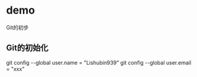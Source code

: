 # demo
Git的初步  
## Git的初始化
git config --global user.name = "Lishubin939"
git config --global user.email = "xxx"